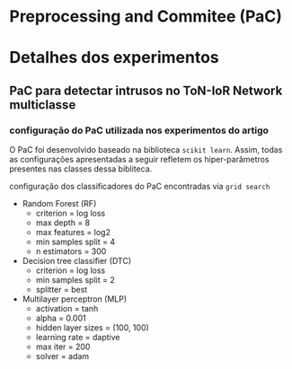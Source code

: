 # Preprocessing and Commitee (PaC)

# Detalhes dos experimentos

## PaC para detectar intrusos no ToN-IoR Network multiclasse

### configuração do PaC utilizada nos experimentos do artigo
O PaC foi desenvolvido baseado na biblioteca `scikit learn`. Assim, todas as configurações apresentadas a seguir refletem os hiper-parâmetros presentes nas classes dessa bibliteca.  

configuração dos classificadores do PaC encontradas via `grid search`   
- Random Forest (RF)
  - criterion = log loss 
  - max depth = 8
  - max features = log2
  - min samples split = 4
  - n estimators = 300
- Decision tree classifier (DTC)
  - criterion = log loss
  - min samples split = 2
  - splitter = best
- Multilayer perceptron (MLP)
  - activation = tanh
  - alpha = 0.001 
  - hidden layer sizes = (100, 100)
  - learning rate = daptive
  - max iter = 200 
  - solver = adam
   
